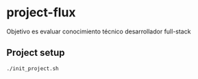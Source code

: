 # project-flux
Objetivo es evaluar conocimiento técnico desarrollador full-stack


## Project setup
```
./init_project.sh
```
